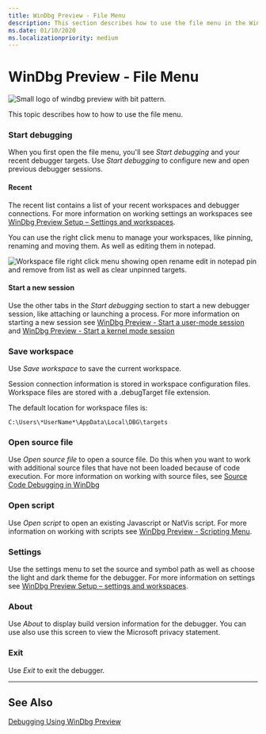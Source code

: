 ```yaml
---
title: WinDbg Preview - File Menu
description: This section describes how to use the file menu in the WinDbg preview debugger.
ms.date: 01/10/2020
ms.localizationpriority: medium
---
```


# WinDbg Preview - File Menu

![Small logo of windbg preview with bit pattern.](images/windbgx-preview-logo.png)

This topic describes how to how to use the file menu.

### Start debugging

When you first open the file menu, you'll see *Start debugging* and your recent debugger targets. Use *Start debugging* to configure new and open previous debugger sessions.

#### Recent

The recent list contains a list of your recent workspaces and debugger connections. For more information on working settings an workspaces see [WinDbg Preview Setup – Settings and workspaces](windbg-setup-preview.md).

You can use the right click menu to manage your workspaces, like pinning, renaming and moving them. As well as editing them in notepad.

![Workspace file right click menu showing open rename edit in notepad pin and remove from list as well as clear unpinned targets.](images/windbgx-workspace-right-click.png)

#### Start a new session

Use the other tabs in the *Start debugging* section to start a new debugger session, like attaching or launching a process. For more information on starting a new session see [WinDbg Preview - Start a user-mode session](windbg-user-mode-preview.md)
and [WinDbg Preview - Start a kernel mode session](windbg-kernel-mode-preview.md)

### Save workspace

Use *Save workspace* to save the current workspace.

Session connection information is stored in workspace configuration files. Workspace files are stored with a .debugTarget file extension.

The default location for workspace files is:

```console
C:\Users\*UserName*\AppData\Local\DBG\targets
```

### Open source file

Use *Open source file* to open a source file. Do this when you want to work with additional source files that have not been loaded because of code execution. For more information on working with source files, see [Source Code Debugging in WinDbg](source-window.md)

### Open script

Use *Open script* to open an existing Javascript or NatVis script. For more information on working with scripts see [WinDbg Preview - Scripting Menu](windbg-scripting-preview.md).

### Settings

Use the settings menu to set the source and symbol path as well as choose the light and dark theme for the debugger. For more information on settings see [WinDbg Preview Setup – settings and workspaces](windbg-setup-preview.md).

### About

Use *About* to display build version information for the debugger. You can use also use this screen to view the Microsoft privacy statement.

### Exit

Use *Exit* to exit the debugger.

---

## See Also

[Debugging Using WinDbg Preview](debugging-using-windbg-preview.md)
